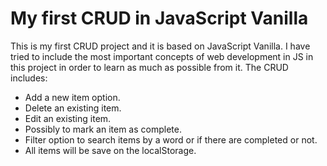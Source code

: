 # My first CRUD in JavaScript Vanilla
This is my first CRUD project and it is based on JavaScript Vanilla. I have tried to include the most important concepts of web development in JS in this project in order to learn as much as possible from it. The CRUD includes:
- Add a new item option.
- Delete an existing item.
- Edit an existing item.
- Possibly to mark an item as complete.
- Filter option to search items by a word or if there are completed or not.
- All items will be save on the localStorage.
